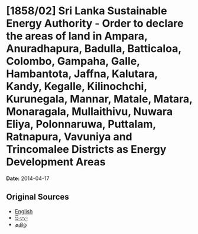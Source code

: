 # [1858/02] Sri Lanka Sustainable Energy Authority - Order to declare the areas of land in Ampara, Anuradhapura, Badulla, Batticaloa, Colombo, Gampaha, Galle, Hambantota, Jaffna, Kalutara, Kandy, Kegalle, Kilinochchi, Kurunegala, Mannar, Matale, Matara, Monaragala, Mullaithivu, Nuwara Eliya, Polonnaruwa, Puttalam, Ratnapura, Vavuniya and Trincomalee Districts as Energy Development Areas

**Date:** 2014-04-17

## Original Sources

- [English](https://documents.gov.lk/view/extra-gazettes/2014/4/1858-02_E.pdf)
- [සිංහල](https://documents.gov.lk/view/extra-gazettes/2014/4/1858-02_S.pdf)
- [தமிழ்](https://documents.gov.lk/view/extra-gazettes/2014/4/1858-02_T.pdf)
